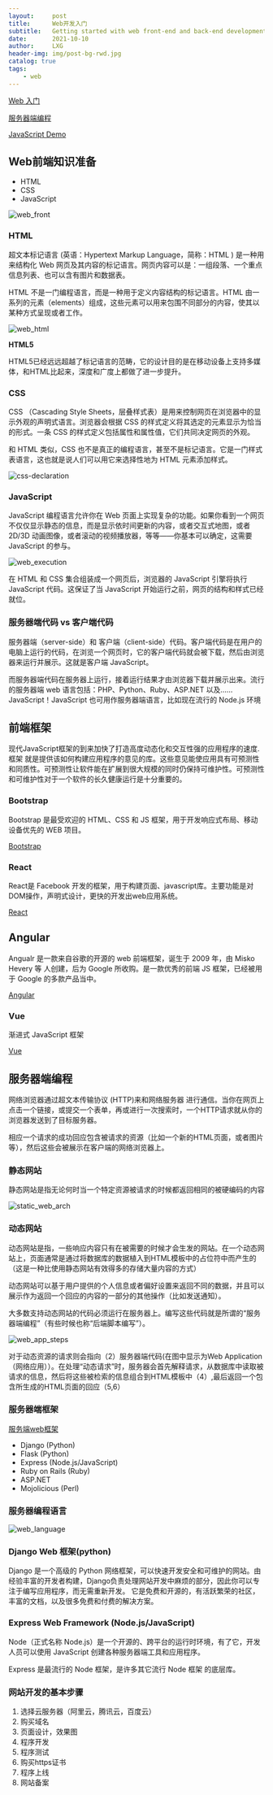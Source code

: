 ```yaml
---
layout:     post
title:      Web开发入门
subtitle:   Getting started with web front-end and back-end development
date:       2021-10-10
author:     LXG
header-img: img/post-bg-rwd.jpg
catalog: true
tags:
    - web
---
```


[Web 入门](https://developer.mozilla.org/zh-CN/docs/Learn/Getting_started_with_the_web)

[服务器端编程](https://developer.mozilla.org/zh-CN/docs/Learn/Server-side/First_steps/Introduction)

[JavaScript Demo](https://github.com/YUUXIAO/webProject)

## Web前端知识准备

* HTML
* CSS
* JavaScript

![web_front](/images/web/web_front.png)

### HTML

超文本标记语言 (英语：Hypertext Markup Language，简称：HTML ) 是一种用来结构化 Web 网页及其内容的标记语言。网页内容可以是：一组段落、一个重点信息列表、也可以含有图片和数据表。

HTML 不是一门编程语言，而是一种用于定义内容结构的标记语言。HTML 由一系列的元素（elements）组成，这些元素可以用来包围不同部分的内容，使其以某种方式呈现或者工作。

![web_html](/images/web/web_html.png)

**HTML5**

HTML5已经远远超越了标记语言的范畴，它的设计目的是在移动设备上支持多媒体，和HTML比起来，深度和广度上都做了进一步提升。

### CSS

CSS （Cascading Style Sheets，层叠样式表）是用来控制网页在浏览器中的显示外观的声明式语言。浏览器会根据 CSS 的样式定义将其选定的元素显示为恰当的形式。一条 CSS 的样式定义包括属性和属性值，它们共同决定网页的外观。

和 HTML 类似，CSS 也不是真正的编程语言，甚至不是标记语言。它是一门样式表语言，这也就是说人们可以用它来选择性地为 HTML 元素添加样式。

![css-declaration](/images/web/css-declaration.png)

### JavaScript

JavaScript 编程语言允许你在 Web 页面上实现复杂的功能。如果你看到一个网页不仅仅显示静态的信息，而是显示依时间更新的内容，或者交互式地图，或者 2D/3D 动画图像，或者滚动的视频播放器，等等——你基本可以确定，这需要 JavaScript 的参与。

![web_execution](/images/web/web_execution.png)

在 HTML 和 CSS 集合组装成一个网页后，浏览器的 JavaScript 引擎将执行 JavaScript 代码。这保证了当 JavaScript 开始运行之前，网页的结构和样式已经就位。

### 服务器端代码 vs 客户端代码

服务器端（server-side）和 客户端（client-side）代码。客户端代码是在用户的电脑上运行的代码，在浏览一个网页时，它的客户端代码就会被下载，然后由浏览器来运行并展示。这就是客户端 JavaScript。

而服务器端代码在服务器上运行，接着运行结果才由浏览器下载并展示出来。流行的服务器端 web 语言包括：PHP、Python、Ruby、ASP.NET 以及...... JavaScript！JavaScript 也可用作服务器端语言，比如现在流行的 Node.js 环境

## 前端框架

现代JavaScript框架的到来加快了打造高度动态化和交互性强的应用程序的速度.  框架 就是提供该如何构建应用程序的意见的库。这些意见能使应用具有可预测性和同质性。可预测性让软件能在扩展到很大规模的同时仍保持可维护性。可预测性和可维护性对于一个软件的长久健康运行是十分重要的。

### Bootstrap

Bootstrap 是最受欢迎的 HTML、CSS 和 JS 框架，用于开发响应式布局、移动设备优先的 WEB 项目。

[Bootstrap](https://v3.bootcss.com/)

### React

React是 Facebook 开发的框架，用于构建页面、javascript库。主要功能是对DOM操作，声明式设计，更快的开发出web应用系统。

[React](https://react.docschina.org/)

## Angular

Angualr 是一款来自谷歌的开源的 web 前端框架，诞生于 2009 年，由 Misko Hevery 等 人创建，后为 Google 所收购。是一款优秀的前端 JS 框架，已经被用于 Google 的多款产品当中。

[Angular](https://angular.cn/)

### Vue

渐进式 JavaScript 框架

[Vue](https://v3.cn.vuejs.org/)

## 服务器端编程

网络浏览器通过超文本传输协议 (HTTP)来和网络服务器 进行通信。当你在网页上点击一个链接，或提交一个表单，再或进行一次搜索时，一个HTTP请求就从你的浏览器发送到了目标服务器。

相应一个请求的成功回应包含被请求的资源（比如一个新的HTML页面，或者图片等），然后这些会被展示在客户端的网络浏览器上。

### 静态网站

静态网站是指无论何时当一个特定资源被请求的时候都返回相同的被硬编码的内容

![static_web_arch](/images/web/static_web_arch.png)

### 动态网站

动态网站是指，一些响应内容只有在被需要的时候才会生发的网站。在一个动态网站上，页面通常是通过将数据库的数据植入到HTML模板中的占位符中而产生的（这是一种比使用静态网站有效得多的存储大量内容的方式）

动态网站可以基于用户提供的个人信息或者偏好设置来返回不同的数据，并且可以展示作为返回一个回应的内容的一部分的其他操作（比如发送通知）。

大多数支持动态网站的代码必须运行在服务器上。编写这些代码就是所谓的“服务器端编程”（有些时候也称“后端脚本编写”）。

![web_app_steps](/images/web/web_app_steps.png)

对于动态资源的请求则会指向（2）服务器端代码(在图中显示为Web Application（网络应用））。在处理“动态请求”时，服务器会首先解释请求，从数据库中读取被请求的信息，然后将这些被检索的信息组合到HTML模板中（4）,最后返回一个包含所生成的HTML页面的回应（5,6）

### 服务器端框架

[服务端web框架](https://developer.mozilla.org/zh-CN/docs/learn/Server-side/First_steps/Web_frameworks)

* Django (Python)
* Flask (Python)
* Express (Node.js/JavaScript)
* Ruby on Rails (Ruby)
* ASP.NET
* Mojolicious (Perl)

### 服务器编程语言

![web_language](/images/web/web_language.webp)

### Django Web 框架(python)

Django 是一个高级的 Python 网络框架，可以快速开发安全和可维护的网站。由经验丰富的开发者构建，Django负责处理网站开发中麻烦的部分，因此你可以专注于编写应用程序，而无需重新开发。
它是免费和开源的，有活跃繁荣的社区，丰富的文档，以及很多免费和付费的解决方案。

### Express Web Framework (Node.js/JavaScript)

Node（正式名称 Node.js）是一个开源的、跨平台的运行时环境，有了它，开发人员可以使用 JavaScript 创建各种服务器端工具和应用程序。

Express 是最流行的 Node 框架，是许多其它流行 Node 框架 的底层库。

### 网站开发的基本步骤

1. 选择云服务器（阿里云，腾讯云，百度云）
2. 购买域名
3. 页面设计，效果图
4. 程序开发
5. 程序测试
6. 购买https证书
7. 程序上线
8. 网站备案




